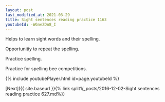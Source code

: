 ```yaml
---
layout: post
last_modified_at: 2021-03-29
title: Sight sentences reading practice 1163
youtubeId: -WGneZDn8_I
---
```

 
 
Helps to learn sight words and their spelling.

Opportunitiy to repeat the spelling. 

Practice spelling. 
 
Practice for spelling bee competitions. 
 
{% include youtubePlayer.html id=page.youtubeId %}
 
 

[Next]({{ site.baseurl }}{% link  split1/_posts/2016-12-02-Sight sentences reading practice 627.md%})
 
